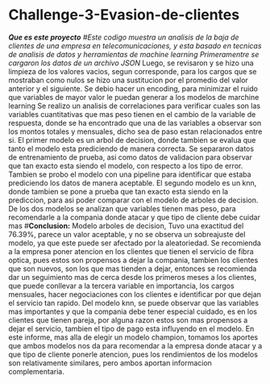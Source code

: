 # Challenge-3-Evasion-de-clientes
***Que es este proyecto***
#*Este codigo muestra un analisis de la baja de clientes de una empresa en telecomunicaciones, y esta basado en tecnicas de analisis de datos y herramientas de machine learning
Primeramentre se cargaron los datos de un archivo JSON*
Luego, se revisaron y se hizo una limpieza de los valores vacios, segun corresponde, para los cargos que se mostraban como nulos se hizo una sustitucion por el promedio del valor anterior y el siguiente.
Se debio hacer un encoding, para minimizar el ruido que variables de mayor valor le puedan generar a los modelos de marchine learning
Se realizo un analisis de correlaciones para verificar cuales son las variables cuantitativas que mas peso tienen en el cambio de la variable de respuesta, donde se ha encontrado que una de las variables a observar son los montos totales y mensuales, dicho sea de paso estan relacionados entre si.
El primer modelo es un arbol de decision, donde tambien se evalua que tanto el modelo esta prediciendo de manera correcta. Se separaron datos de entrenamiento de prueba, asi como datos de validacion para observar que tan exacto esta siendo el modelo, con respecto a los tipo de error. Tambien se probo el modelo con una pipeline para identificar que estaba prediciendo los datos de manera aceptable.
El segundo modelo es un knn, donde tambien se pone a prueba que tan exacto esta siendo en la prediccion, para asi poder comparar con el modelo de arboles de decision.
De los dos modelos se analizan que variables tienen mas peso, para recomendarle a la compania donde atacar y que tipo de cliente debe cuidar mas
#**Conclusion:** 
Modelo arboles de decision, Tuvo una exactitud del 76.39%, parece un valor aceptable, y no se observa un sobreajuste del modelo, ya que este puede ser afectado por la aleatoriedad. Se recomienda a la empresa poner atencion en los clientes que tienen el servicio de fibra optica, pues estos son propensos a dejar la compania, tambien los clientes que son nuevos, son los que mas tienden a dejar, entonces se recomienda dar un seguimiento mas de cerca desde los primeros meses a los clientes, que puede conllevar a la tercera variable en importancia, los cargos mensuales, hacer negociaciones con los clientes e identificar por que dejan el servicio tan rapido.
Del modelo knn, se puede observar que las variables mas importantes y que la compania debe tener especial cuidado, es en los clientes que tienen pareja, por alguna razon estos son mas propensos a dejar el servicio, tambien el tipo de pago esta influyendo en el modelo.
En este informe, mas alla de elegir un modelo champion, tomamos los aportes que ambos modelos nos da para recomendar a la empresa donde atacar y a que tipo de cliente ponerle atencion, pues los rendimientos de los modelos son relativamente similares, pero ambos aportan informacion complementaria.
